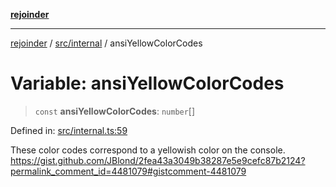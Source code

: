 [**rejoinder**](../../../README.md)

***

[rejoinder](../../../README.md) / [src/internal](../README.md) / ansiYellowColorCodes

# Variable: ansiYellowColorCodes

> `const` **ansiYellowColorCodes**: `number`[]

Defined in: [src/internal.ts:59](https://github.com/Xunnamius/rejoinder/blob/8a503ebeed2689d0efaa12692a8cdaf933b5902d/src/internal.ts#L59)

These color codes correspond to a yellowish color on the console.
https://gist.github.com/JBlond/2fea43a3049b38287e5e9cefc87b2124?permalink_comment_id=4481079#gistcomment-4481079
